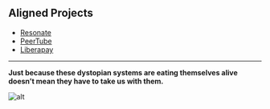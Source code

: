 ## Aligned Projects

- [Resonate](https://resonate.is)
- [PeerTube](https://joinpeertube.org)
- [Liberapay](https://en.liberapay.com)

-----

**Just because these dystopian systems are eating themselves alive doesn’t mean they have to take us with them.**


![alt](https://opencollective-production.s3.us-west-1.amazonaws.com/17f8f620-a7d4-11ec-b70b-5ffb9b790b14.gif)
